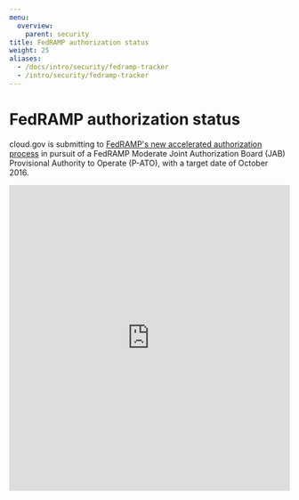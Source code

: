 ```yaml
---
menu:
  overview:
    parent: security
title: FedRAMP authorization status
weight: 25
aliases:
  - /docs/intro/security/fedramp-tracker
  - /intro/security/fedramp-tracker
---
```


# FedRAMP authorization status
cloud.gov is submitting to [FedRAMP's new accelerated authorization process](https://www.fedramp.gov/event/fedramp-accelerated/) in pursuit of a FedRAMP Moderate Joint Authorization Board (JAB) Provisional Authority to Operate (P-ATO), with a target date of October 2016.
<iframe src="https://18f.aha.io/published/e24a68aec8958c8a74786e699264116d" style="width: 100%; height: 550px;" frameborder="0" scrolling="auto" seamless="seamless" allowfullscreen="true"></iframe>
